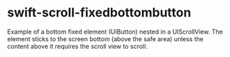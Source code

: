 # swift-scroll-fixedbottombutton

Example of a bottom fixed element (UIButton) nested in a UIScrollView. The element sticks to the screen bottom (above the safe area) unless the content above it requires the scroll view to scroll.
